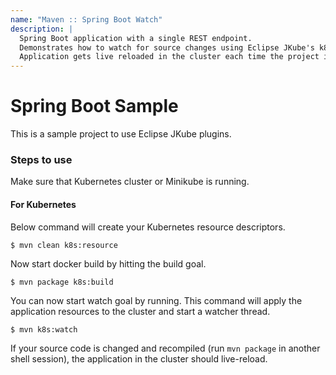 ```yaml
---
name: "Maven :: Spring Boot Watch"
description: |
  Spring Boot application with a single REST endpoint.
  Demonstrates how to watch for source changes using Eclipse JKube's k8s:watch goal.
  Application gets live reloaded in the cluster each time the project is recompiled (mvn package).
---
```

# Spring Boot Sample

This is a sample project to use Eclipse JKube plugins.

### Steps to use

Make sure that Kubernetes cluster or Minikube is running. 


#### For Kubernetes

Below command will create your Kubernetes resource descriptors.
```
$ mvn clean k8s:resource
```

Now start docker build  by hitting the build goal.
```
$ mvn package k8s:build
```

You can now start watch goal by running. This command will apply the application
resources to the cluster and start a watcher thread.
```
$ mvn k8s:watch
```

If your source code is changed and recompiled (run `mvn package` in another shell session),
the application in the cluster should live-reload.
